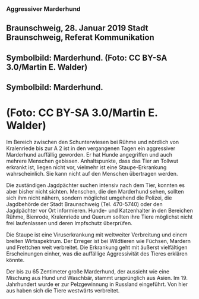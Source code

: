 ### Aggressiver Marderhund ### 

## Braunschweig, 28. Januar 2019 Stadt Braunschweig, Referat Kommunikation
## Symbolbild: Marderhund. (Foto: CC BY-SA 3.0/Martin E. Walder)
## Symbolbild: Marderhund.
# (Foto: CC BY-SA 3.0/Martin E. Walder)

<p> Im Bereich zwischen den Schunterwiesen bei Rühme und nördlich von Kralenriede bis zur A 2 ist in den vergangenen Tagen ein aggressiver Marderhund auffällig geworden. Er hat Hunde angegriffen und auch mehrere Menschen gebissen. Anhaltspunkte, dass das Tier an Tollwut erkrankt ist, liegen nicht vor, vielmehr ist eine Staupe-Erkrankung wahrscheinlich. Sie kann nicht auf den Menschen übertragen werden. <p>

<p> Die zuständigen Jagdpächter suchen intensiv nach dem Tier, konnten es aber bisher nicht sichten. Menschen, die den Marderhund sehen, sollten sich ihm nicht nähern, sondern möglichst umgehend die Polizei, die Jagdbehörde der Stadt Braunschweig (Tel. 470-5740) oder den Jagdpächter vor Ort informieren. Hunde- und Katzenhalter in den Bereichen Rühme, Bienrode, Kralenriede und Querum sollten ihre Tiere möglichst nicht frei laufenlassen und deren Impfschutz überprüfen. <p>

<p> Die Staupe ist eine Viruserkrankung mit weltweiter Verbreitung und einem breiten Wirtsspektrum. Der Erreger ist bei Wildtieren wie Füchsen, Mardern und Frettchen weit verbreitet. Die Erkrankung geht mit äußerst vielfältigen Erscheinungen einher, was die auffällige Aggressivität des Tieres erklären könnte.<p>

<p> Der bis zu 65 Zentimeter große Marderhund, der aussieht wie eine Mischung aus Hund und Waschbär, stammt ursprünglich aus Asien. Im 19. Jahrhundert wurde er zur Pelzgewinnung in Russland eingeführt. Von hier aus haben sich die Tiere westwärts verbreitet. <p>
 
